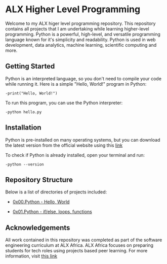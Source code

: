 # ALX Higher Level Programming

Welcome to my ALX higer level programming repository. This repository contains 
all projects that I am undertaking while learning higher-level programming.
Python is a powerful, high-level, and versatile programming language known 
for it's simplicity and readability. Python is used in web development, 
data analytics, machine learning, scientific computing and more.

## Getting Started

Python is an interpreted language, so you don't need to compile your code 
while running it. Here is a simple "Hello, World!" program in Python:

	-print("Hello, World!")

To run this program, you can use the Python interpreter:

	-python hello.py

## Installation

Python is pre-installed on many operating systems, but you can download
the latest version from the official website using this [link](https://www.python.org/downloads/)

To check if Python is already installed, open your terminal and run:

	-python --version

## Repository Structure

Below is a list of directories of projects included:

* [0x00.Python - Hello, World](0x00-python-hello_world)

* [0x01.Python - if/else, loops, functions](0x01-python-if_else_loops_functions)


## Acknowledgements

All work contained in this repository was completed as part of the software
engineering curriculum at ALX Africa. ALX Africa focuses on preparing students for
tech roles using projects based peer learning. For more information, visit
[this link](https://www.alxafrica.com)
